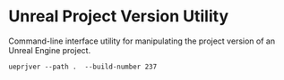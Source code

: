# Unreal Project Version Utility
Command-line interface utility for manipulating the project version of an Unreal Engine project.

```shell
ueprjver --path .  --build-number 237
```
